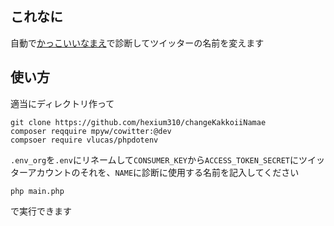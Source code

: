 ## これなに
自動で[かっこいいなまえ](https://shindanmaker.com/498477)で診断してツイッターの名前を変えます

## 使い方
適当にディレクトリ作って

```
git clone https://github.com/hexium310/changeKakkoiiNamae
composer reqquire mpyw/cowitter:@dev
compsoer require vlucas/phpdotenv
```

`.env_org`を`.env`にリネームして`CONSUMER_KEY`から`ACCESS_TOKEN_SECRET`にツイッターアカウントのそれを、`NAME`に診断に使用する名前を記入してください

```
php main.php
```

で実行できます
